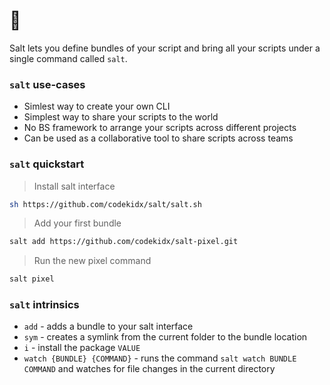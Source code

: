 # 🧂

Salt lets you define bundles of your script and bring all your scripts under a
single command called `salt`.

### `salt` use-cases

- Simlest way to create your own CLI
- Simplest way to share your scripts to the world
- No BS framework to arrange your scripts across different projects
- Can be used as a collaborative tool to share scripts across teams

### `salt` quickstart

> Install salt interface

```sh
sh https://github.com/codekidx/salt/salt.sh
```

> Add your first bundle

```sh
salt add https://github.com/codekidx/salt-pixel.git
```

> Run the new pixel command

```sh
salt pixel
```

### `salt` intrinsics

- `add` - adds a bundle to your salt interface
- `sym` - creates a symlink from the current folder to the bundle location
- `i` - install the package `VALUE`
- `watch {BUNDLE} {COMMAND}` - runs the command `salt watch BUNDLE COMMAND` and
  watches for file changes in the current directory

